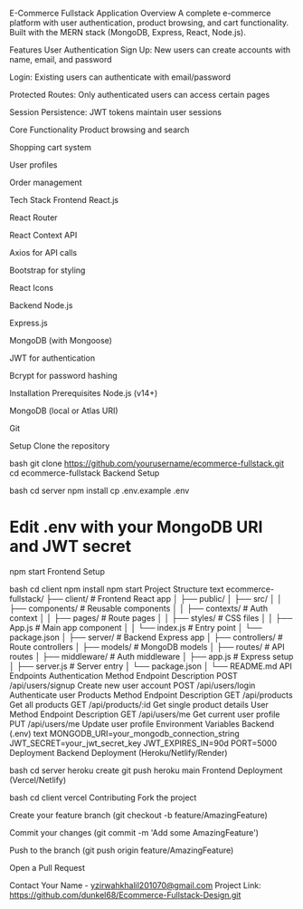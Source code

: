 E-Commerce Fullstack Application
Overview
A complete e-commerce platform with user authentication, product browsing, and cart functionality. Built with the MERN stack (MongoDB, Express, React, Node.js).

Features
User Authentication
Sign Up: New users can create accounts with name, email, and password

Login: Existing users can authenticate with email/password

Protected Routes: Only authenticated users can access certain pages

Session Persistence: JWT tokens maintain user sessions

Core Functionality
Product browsing and search

Shopping cart system

User profiles

Order management

Tech Stack
Frontend
React.js

React Router

React Context API

Axios for API calls

Bootstrap for styling

React Icons

Backend
Node.js

Express.js

MongoDB (with Mongoose)

JWT for authentication

Bcrypt for password hashing

Installation
Prerequisites
Node.js (v14+)

MongoDB (local or Atlas URI)

Git

Setup
Clone the repository

bash
git clone https://github.com/yourusername/ecommerce-fullstack.git
cd ecommerce-fullstack
Backend Setup

bash
cd server
npm install
cp .env.example .env
# Edit .env with your MongoDB URI and JWT secret
npm start
Frontend Setup

bash
cd client
npm install
npm start
Project Structure
text
ecommerce-fullstack/
├── client/                  # Frontend React app
│   ├── public/
│   ├── src/
│   │   ├── components/      # Reusable components
│   │   ├── contexts/        # Auth context
│   │   ├── pages/           # Route pages
│   │   ├── styles/          # CSS files
│   │   ├── App.js           # Main app component
│   │   └── index.js         # Entry point
│   └── package.json
│
├── server/                  # Backend Express app
│   ├── controllers/         # Route controllers
│   ├── models/              # MongoDB models
│   ├── routes/              # API routes
│   ├── middleware/          # Auth middleware
│   ├── app.js               # Express setup
│   ├── server.js            # Server entry
│   └── package.json
│
└── README.md
API Endpoints
Authentication
Method	Endpoint	Description
POST	/api/users/signup	Create new user account
POST	/api/users/login	Authenticate user
Products
Method	Endpoint	Description
GET	/api/products	Get all products
GET	/api/products/:id	Get single product details
User
Method	Endpoint	Description
GET	/api/users/me	Get current user profile
PUT	/api/users/me	Update user profile
Environment Variables
Backend (.env)
text
MONGODB_URI=your_mongodb_connection_string
JWT_SECRET=your_jwt_secret_key
JWT_EXPIRES_IN=90d
PORT=5000
Deployment
Backend Deployment (Heroku/Netlify/Render)

bash
cd server
heroku create
git push heroku main
Frontend Deployment (Vercel/Netlify)

bash
cd client
vercel
Contributing
Fork the project

Create your feature branch (git checkout -b feature/AmazingFeature)

Commit your changes (git commit -m 'Add some AmazingFeature')

Push to the branch (git push origin feature/AmazingFeature)

Open a Pull Request

Contact
Your Name - yzirwahkhalil201070@gmail.com
Project Link: https://github.com/dunkel68/Ecommerce-Fullstack-Design.git